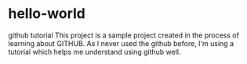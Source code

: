 # hello-world
github tutorial
This project is a sample project created in the process of learning about GITHUB.
As I never used the github before, I'm using a tutorial which helps me understand using github well.
